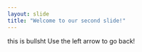 ```yaml
---
layout: slide
title: "Welcome to our second slide!"
---
```

this is bullsht
Use the left arrow to go back!
